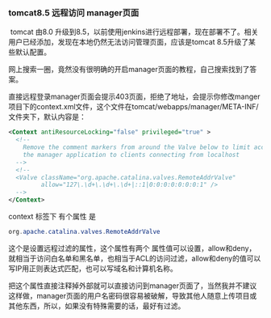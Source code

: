 ### tomcat8.5 远程访问 manager页面

​	tomcat 由8.0 升级到8.5，以前使用jenkins进行远程部署，现在部署不了。相关用户已经添加，发现在本地仍然无法访问管理页面，应该是tomcat 8.5升级了某些默认配置。

​	网上搜索一圈，竟然没有很明确的开启manager页面的教程，自己搜索找到了答案。

​	直接远程登录manager页面会提示403页面，拒绝了地址，会提示你修改manger项目下的context.xml文件，这个文件在tomcat/webapps/manager/META-INF/文件夹下，默认内容是：

```xml
<Context antiResourceLocking="false" privileged="true" >
  <!--
    Remove the comment markers from around the Valve below to limit access to
    the manager application to clients connecting from localhost
  -->
  <!--
  <Valve className="org.apache.catalina.valves.RemoteAddrValve"
         allow="127\.\d+\.\d+\.\d+|::1|0:0:0:0:0:0:0:1" />
  -->
</Context>
```

context 标签下 有个属性 是

```java
org.apache.catalina.valves.RemoteAddrValve
```

这个是设置远程过滤的属性，这个属性有两个 属性值可以设置，allow和deny，就相当于访问白名单和黑名单，也相当于ACL的访问过滤，allow和deny的值可以写IP用正则表达式匹配，也可以写域名和计算机名称。

  把这个属性直接注释掉外部就可以直接访问到manager页面了，当然我并不建议这样做，manager页面的用户名密码很容易被破解，导致其他人随意上传项目或其他东西，所以，如果没有特殊需要的话，最好有过滤。